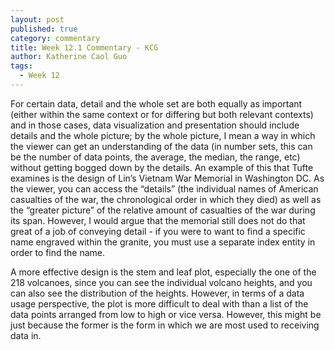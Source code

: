 ```yaml
---
layout: post
published: true
category: commentary
title: Week 12.1 Commentary - KCG
author: Katherine Caol Guo
tags:
  - Week 12
---
```

For certain data, detail and the whole set are both equally as important (either within the same context or for differing but both relevant contexts) and in those cases, data visualization and presentation should include details and the whole picture; by the whole picture, I mean a way in which the viewer can get an understanding of the data (in number sets, this can be the number of data points, the average, the median, the range, etc) without getting bogged down by the details. An example of this that Tufte examines is the design of Lin’s Vietnam War Memorial in Washington DC. As the viewer, you can access the “details” (the individual names of American casualties of the war, the chronological order in which they died) as well as the “greater picture” of the relative amount of casualties of the war during its span. However, I would argue that the memorial still does not do that great of a job of conveying detail - if you were to want to find a specific name engraved within the granite, you must use a separate index entity in order to find the name.

A more effective design is the stem and leaf plot, especially the one of the 218 volcanoes, since you can see the individual volcano heights, and you can also see the distribution of the heights. However, in terms of a data usage perspective, the plot is more difficult to deal with than a list of the data points arranged from low to high or vice versa. However, this might be just because the former is the form in which we are most used to receiving data in.
